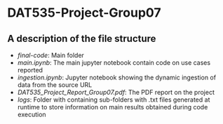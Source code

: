 # DAT535-Project-Group07
## A description of the file structure

* _final-code_: Main folder
* _main.ipynb_: The main jupyter notebook contain code on use cases reported
* _ingestion.ipynb_: Jupyter notebook showing the dynamic ingestion of data from the source URL
* _DAT535_Project_Report_Group07.pdf_: The PDF report on the project
* _logs_: Folder with containing sub-folders with .txt files generated at runtime to store information on main results obtained during code execution
  
